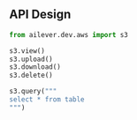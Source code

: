 ## API Design

```python
from ailever.dev.aws import s3

s3.view()
s3.upload()
s3.download()
s3.delete()

s3.query("""
select * from table
""")
```
